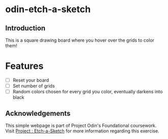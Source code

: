# odin-etch-a-sketch

## Introduction
This is a square drawing board where you hover over the grids to color them! 

# Features 
- [ ] Reset your board
- [ ] Set number of grids
- [ ] Random colors chosen for every grid you color, eventually darkens into black 

## Acknowledgements 
This simple webpage is part of Project Odin's Foundational coursework. Visit [Project : Etch-a-Sketch](https://www.theodinproject.com/lessons/foundations-etch-a-sketch) for more information regarding this exercise. 
